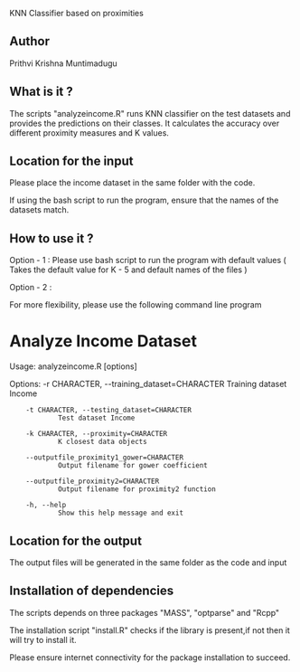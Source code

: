 KNN Classifier based on proximities

Author
----
Prithvi Krishna Muntimadugu


What is it ?
------------
The scripts "analyzeincome.R" runs KNN classifier
on the test datasets and provides the predictions on their classes.
It calculates the accuracy over different proximity measures and K values.

Location for the input
----------------------
Please place the income dataset in the same folder with the code.

If using the bash script to run the program, ensure that the names of the datasets
match. 


How to use it ?
--------------
Option - 1 : Please use bash script to run the program with default values
             ( Takes the default value for K - 5 and default names of the files ) 

Option - 2 : 

For more flexibility, please use the following command line program

# Analyze Income Dataset
Usage: analyzeincome.R [options]


Options:
        -r CHARACTER, --training_dataset=CHARACTER
                Training dataset Income

        -t CHARACTER, --testing_dataset=CHARACTER
                Test dataset Income

        -k CHARACTER, --proximity=CHARACTER
                K closest data objects

        --outputfile_proximity1_gower=CHARACTER
                Output filename for gower coefficient

        --outputfile_proximity2=CHARACTER
                Output filename for proximity2 function

        -h, --help
                Show this help message and exit

Location for the output 
----------------------
The output files will be generated in the same folder as the code and input

Installation of dependencies
----------------------------
The scripts depends on three packages "MASS", "optparse" and "Rcpp"

The installation script "install.R" checks if the library is present,if not then it will 
try to install it. 

Please ensure internet connectivity for the package installation to succeed.
